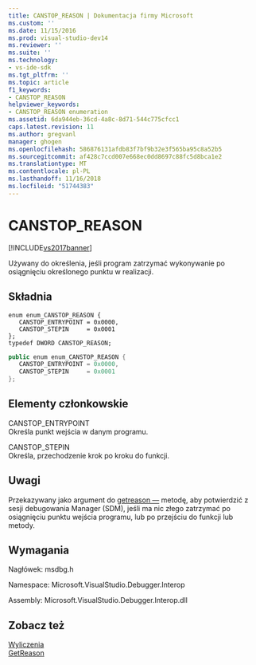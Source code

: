 ```yaml
---
title: CANSTOP_REASON | Dokumentacja firmy Microsoft
ms.custom: ''
ms.date: 11/15/2016
ms.prod: visual-studio-dev14
ms.reviewer: ''
ms.suite: ''
ms.technology:
- vs-ide-sdk
ms.tgt_pltfrm: ''
ms.topic: article
f1_keywords:
- CANSTOP_REASON
helpviewer_keywords:
- CANSTOP_REASON enumeration
ms.assetid: 6da944eb-36cd-4a8c-8d71-544c775cfcc1
caps.latest.revision: 11
ms.author: gregvanl
manager: ghogen
ms.openlocfilehash: 586876131afdb83f7bf9b32e3f565ba95c8a52b5
ms.sourcegitcommit: af428c7ccd007e668ec0dd8697c88fc5d8bca1e2
ms.translationtype: MT
ms.contentlocale: pl-PL
ms.lasthandoff: 11/16/2018
ms.locfileid: "51744383"
---
```

# <a name="canstopreason"></a>CANSTOP_REASON
[!INCLUDE[vs2017banner](../../../includes/vs2017banner.md)]

Używany do określenia, jeśli program zatrzymać wykonywanie po osiągnięciu określonego punktu w realizacji.  
  
## <a name="syntax"></a>Składnia  
  
```cpp#  
enum enum_CANSTOP_REASON {   
   CANSTOP_ENTRYPOINT = 0x0000,  
   CANSTOP_STEPIN     = 0x0001  
};  
typedef DWORD CANSTOP_REASON;  
```  
  
```csharp  
public enum enum_CANSTOP_REASON {   
   CANSTOP_ENTRYPOINT = 0x0000,  
   CANSTOP_STEPIN     = 0x0001  
};  
```  
  
## <a name="members"></a>Elementy członkowskie  
 CANSTOP_ENTRYPOINT  
 Określa punkt wejścia w danym programu.  
  
 CANSTOP_STEPIN  
 Określa, przechodzenie krok po kroku do funkcji.  
  
## <a name="remarks"></a>Uwagi  
 Przekazywany jako argument do [getreason —](../../../extensibility/debugger/reference/idebugcanstopevent2-getreason.md) metodę, aby potwierdzić z sesji debugowania Manager (SDM), jeśli ma nic złego zatrzymać po osiągnięciu punktu wejścia programu, lub po przejściu do funkcji lub metody.  
  
## <a name="requirements"></a>Wymagania  
 Nagłówek: msdbg.h  
  
 Namespace: Microsoft.VisualStudio.Debugger.Interop  
  
 Assembly: Microsoft.VisualStudio.Debugger.Interop.dll  
  
## <a name="see-also"></a>Zobacz też  
 [Wyliczenia](../../../extensibility/debugger/reference/enumerations-visual-studio-debugging.md)   
 [GetReason](../../../extensibility/debugger/reference/idebugcanstopevent2-getreason.md)

